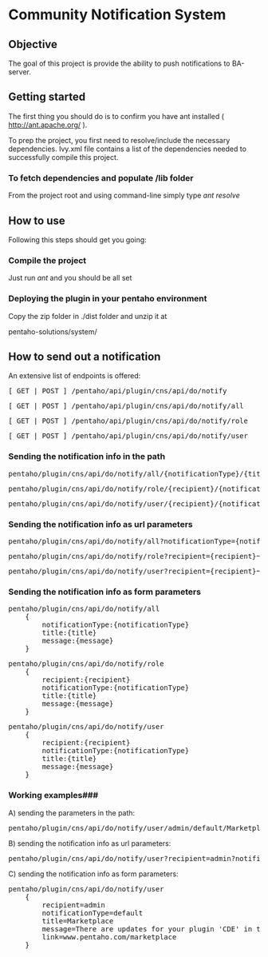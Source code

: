 Community Notification System
=============================

Objective
---------

The goal of this project is provide the ability to push notifications to BA-server.

Getting started
---------------

The first thing you should do is to confirm you have ant installed ( http://ant.apache.org/ ).

To prep the project, you first need to resolve/include the necessary dependencies.
Ivy.xml file contains a list of the dependencies needed to successfully compile this project.

### To fetch dependencies and populate /lib folder 

From the project root and using command-line simply type *ant resolve*


How to use
----------

Following this steps should get you going:

### Compile the project

Just run *ant* and you should be all set


### Deploying the plugin in your pentaho environment

Copy the zip folder in ./dist folder and unzip it at 

pentaho-solutions/system/


How to send out a notification
------------------------------

An extensive list of endpoints is offered:

<pre>
[ GET | POST ] /pentaho/api/plugin/cns/api/do/notify
</pre>

<pre>
[ GET | POST ] /pentaho/api/plugin/cns/api/do/notify/all
</pre>

<pre>
[ GET | POST ] /pentaho/api/plugin/cns/api/do/notify/role
</pre>

<pre>
[ GET | POST ] /pentaho/api/plugin/cns/api/do/notify/user
</pre>

### Sending the notification info in the path ###

<pre>
pentaho/plugin/cns/api/do/notify/all/{notificationType}/{title}/{message}
</pre>

<pre>
pentaho/plugin/cns/api/do/notify/role/{recipient}/{notificationType}/{title}/{message}
</pre>

<pre>
pentaho/plugin/cns/api/do/notify/user/{recipient}/{notificationType}/{title}/{message}
</pre>

### Sending the notification info as url parameters ###

<pre>
pentaho/plugin/cns/api/do/notify/all?notificationType={notificationType}&title={title}&message={message}
</pre>

<pre>
pentaho/plugin/cns/api/do/notify/role?recipient={recipient}&notificationType={notificationType}&title={title}&message={message}
</pre>

<pre>
pentaho/plugin/cns/api/do/notify/user?recipient={recipient}&notificationType={notificationType}&title={title}&message={message}
</pre>

### Sending the notification info as form parameters ###

<pre>
pentaho/plugin/cns/api/do/notify/all
	{
		notificationType:{notificationType}
		title:{title}
		message:{message}
	}
</pre>


<pre>
pentaho/plugin/cns/api/do/notify/role
	{
		recipient:{recipient}
		notificationType:{notificationType}
		title:{title}
		message:{message}
	}
</pre>

<pre>
pentaho/plugin/cns/api/do/notify/user
	{
		recipient:{recipient}
		notificationType:{notificationType}
		title:{title}
		message:{message}
	}
</pre>


### Working examples###


A) sending the parameters in the path:

<pre>
pentaho/plugin/cns/api/do/notify/user/admin/default/Marketplace/There are updates for your plugin 'CDE' in the markeplace
</pre>

B) sending the notification info as url parameters:

<pre>
pentaho/plugin/cns/api/do/notify/user?recipient=admin?notificationType=default?title=Marketplace&message=There are updates for your plugin 'CDE' in the markeplace&link=www.pentaho.com/marketplace
</pre>

C) sending the notification info as form parameters:

<pre>
pentaho/plugin/cns/api/do/notify/user
	{
		recipient=admin
		notificationType=default
		title=Marketplace
		message=There are updates for your plugin 'CDE' in the markeplace
		link=www.pentaho.com/marketplace
	}
</pre>


